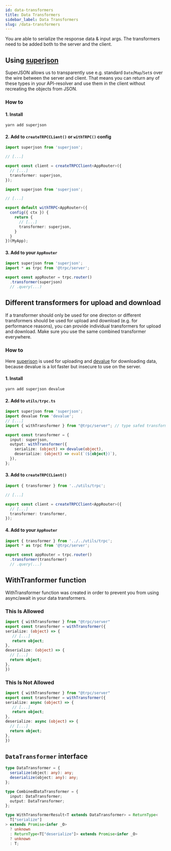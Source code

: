 ```yaml
---
id: data-transformers
title: Data Transformers
sidebar_label: Data Transformers
slug: /data-transformers
---
```


You are able to serialize the response data & input args. The transformers need to be added both to the server and the client.

## Using [superjson](https://github.com/blitz-js/superjson)

SuperJSON allows us to transparently use e.g. standard `Date`/`Map`/`Set`s over the wire between the server and client. That means you can return any of these types in your API-resolver and use them in the client without recreating the objects from JSON.

### How to

#### 1. Install

```bash
yarn add superjson
```

#### 2. Add to `createTRPCCLient()` or `withTRPC()` config

```ts title='client.ts'
import superjson from 'superjson';

// [...]

export const client = createTRPCClient<AppRouter>({
  // [...]
  transformer: superjson,
});
```
```ts title='pages/_app.tsx'
import superjson from 'superjson';

// [...]

export default withTRPC<AppRouter>({
  config({ ctx }) {
    return {
      // [...]
      transformer: superjson,
    }
  }
})(MyApp);
```

#### 3. Add to your `AppRouter`

```ts title='server/routers/_app.ts'
import superjson from 'superjson';
import * as trpc from '@trpc/server';

export const appRouter = trpc.router()
  .transformer(superjson)
  // .query(...)
```

## Different transformers for upload and download

If a transformer should only be used for one directon or different transformers should be used for upload and download (e.g. for performance reasons), you can provide individual transformers for upload and download. Make sure you use the same combined transformer everywhere.

### How to

Here [superjson](https://github.com/blitz-js/superjson) is used for uploading and [devalue](https://github.com/Rich-Harris/devalue) for downloading data, because devalue is a lot faster but insecure to use on the server.

#### 1. Install

```bash
yarn add superjson devalue
```

#### 2. Add to `utils/trpc.ts`

```ts title='utils/trpc.ts'
import superjson from 'superjson';
import devalue from 'devalue';
// [...]
import { withTransformer } from "@trpc/server"; // type safed transformer

export const transformer = {
  input: superjson,
  output: withTransformer({
    serialize: (object) => devalue(object),
    deserialize: (object) => eval(`(${object})`),
  }),
};
```

#### 3. Add to `createTRPCCLient()`

```ts title='client.ts'
import { transformer } from '../utils/trpc';

// [...]

export const client = createTRPCClient<AppRouter>({
  // [...]
  transformer: transformer,
});
```

#### 4. Add to your `AppRouter`

```ts title='server/routers/_app.ts'
import { transformer } from '../../utils/trpc';
import * as trpc from '@trpc/server';

export const appRouter = trpc.router()
  .transformer(transformer)
  // .query(...)
```
## WithTranformer function

WithTransformer function was created in order to prevent you from using async/await in your data transformers. 

### This Is Allowed

```ts
import { withTransformer } from "@trpc/server"
export const transformer = withTransformer({
serialize: (object) => {
   // [...]
   return object;
},
deserialize: (object) => {
  // [...]
  return object;
},
})
```

### This Is Not Allowed

```ts
import { withTransformer } from "@trpc/server"
export const transformer = withTransformer({
serialize: async (object) => {
   // [...]
   return object;
},
deserialize: async (object) => {
  // [...]
  return object;
},
})
```

## `DataTransformer` interface

```ts
type DataTransformer = {
  serialize(object: any): any;
  deserialize(object: any): any;
};

type CombinedDataTransformer = {
  input: DataTransformer;
  output: DataTransformer;
};

type WithTransformerResult<T extends DataTransformer> = ReturnType<
  T["serialize"]
> extends Promise<infer _O>
  ? unknown
  : ReturnType<T["deserialize"]> extends Promise<infer _O>
  ? unknown
  : T;
```
